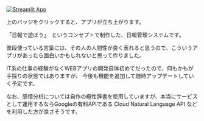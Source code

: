 [![Streamlit App](https://static.streamlit.io/badges/streamlit_badge_black_white.svg)](https://tmym-a-your-words-lab-start-th9p3f.streamlitapp.com/)

上のバッジをクリックすると、アプリが立ち上がります。

「日報で遊ぼう」　というコンセプトで制作した、日報管理システムです。

普段使っている言葉には、その人の人間性が良く表れると思うので、こういうアプリがあったら面白いかもしれないと思って作りました。

IT系の仕事の経験がなくWEBアプリの開発自体初めてだったので、何もかもが手探りの状態ではありますが、
今後も機能を追加して随時アップデートしていく予定です。

なお、感情分析については自作の極性辞書を使用していますが、本当にサービスとして運用するならGoogleの有料APIである Cloud Natural Language API などを利用した方が良さそうです。
